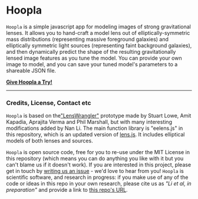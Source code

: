 Hoopla
======

`Hoopla` is a simple javascript app for modeling images of strong gravitational lenses. It allows you to hand-craft a model lens out of elliptically-symmetric mass distributions (representing massive foreground galaxies) and elliptically symmetric light sources (representing faint background galaxies), and then dynamically predict the shape of the resulting gravitationally lensed image features as you tune the model. You can provide your own image to model, and you can save your tuned model's parameters to a shareable JSON file.

<!-- Insert screenshot here! -->

**[Give Hoopla a Try!](http://linan7788626.github.io/pages/LensWranglerPlusPlus/index.html)**

----

### Credits, License, Contact etc

`Hoopla` is based on the["LensWrangler"](http://drphilmarshall.github.com/LensWrangler/) prototype made by Stuart Lowe, Amit Kapadia, Aprajita Verma and Phil Marshall, but with many interesting modifications added by Nan Li. The main function library is "eelens.js" in this repository, which is an updated version of [lens.js](https://github.com/slowe/lensjs). It includes elliptical models of both lenses and sources.

`Hoopla` is open source code, free for you to re-use under the MIT License in this repository (which means you can do anything you like with it but you can't blame us if it doesn't work). If you are interested in this project, please get in touch by [writing us an issue]() - we'd love to hear from you! `Hoopla` is scientific software, and research in progress: if you make use of any of the code or ideas in this repo in your own research, please cite us as _"Li et al, in preparation"_ and provide a link to [this repo's URL](https://github.com/linan7788626/Hoopla). 
